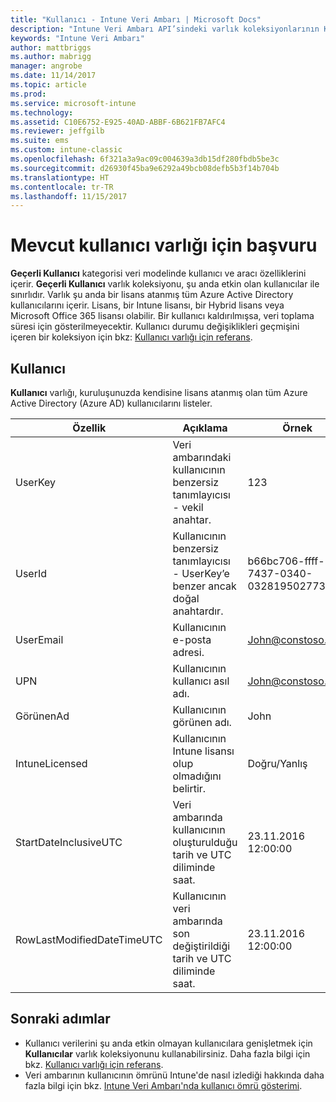 ```yaml
---
title: "Kullanıcı - Intune Veri Ambarı | Microsoft Docs"
description: "Intune Veri Ambarı API’sindeki varlık koleksiyonlarının Kullanıcı kategorisi için başvuru konusu."
keywords: "Intune Veri Ambarı"
author: mattbriggs
ms.author: mabrigg
manager: angrobe
ms.date: 11/14/2017
ms.topic: article
ms.prod: 
ms.service: microsoft-intune
ms.technology: 
ms.assetid: C10E6752-E925-40AD-ABBF-6B621FB7AFC4
ms.reviewer: jeffgilb
ms.suite: ems
ms.custom: intune-classic
ms.openlocfilehash: 6f321a3a9ac09c004639a3db15df280fbdb5be3c
ms.sourcegitcommit: d26930f45ba9e6292a49bcb08defb5b3f14b704b
ms.translationtype: HT
ms.contentlocale: tr-TR
ms.lasthandoff: 11/15/2017
---
```

# <a name="reference-for-current-user-entity"></a>Mevcut kullanıcı varlığı için başvuru

**Geçerli Kullanıcı** kategorisi veri modelinde kullanıcı ve aracı özelliklerini içerir. **Geçerli Kullanıcı** varlık koleksiyonu, şu anda etkin olan kullanıcılar ile sınırlıdır. Varlık şu anda bir lisans atanmış tüm Azure Active Directory kullanıcılarını içerir. Lisans, bir Intune lisansı, bir Hybrid lisans veya Microsoft Office 365 lisansı olabilir. Bir kullanıcı kaldırılmışsa, veri toplama süresi için gösterilmeyecektir. Kullanıcı durumu değişiklikleri geçmişini içeren bir koleksiyon için bkz: [Kullanıcı varlığı için referans](reports-ref-user.md).


## <a name="user"></a>Kullanıcı

**Kullanıcı** varlığı, kuruluşunuzda kendisine lisans atanmış olan tüm Azure Active Directory (Azure AD) kullanıcılarını listeler.

| Özellik  | Açıklama | Örnek |
|---------|------------|--------|
| UserKey |Veri ambarındaki kullanıcının benzersiz tanımlayıcısı - vekil anahtar. |123 |
| UserId |Kullanıcının benzersiz tanımlayıcısı - UserKey’e benzer ancak doğal anahtardır. |b66bc706-ffff-7437-0340-032819502773 |
| UserEmail |Kullanıcının e-posta adresi. |John@constoso.com |
| UPN | Kullanıcının kullanıcı asıl adı. | John@constoso.com |
| GörünenAd |Kullanıcının görünen adı. |John |
| IntuneLicensed |Kullanıcının Intune lisansı olup olmadığını belirtir. |Doğru/Yanlış |
| StartDateInclusiveUTC |Veri ambarında kullanıcının oluşturulduğu tarih ve UTC diliminde saat. |23.11.2016 12:00:00 |
| RowLastModifiedDateTimeUTC |Kullanıcının veri ambarında son değiştirildiği tarih ve UTC diliminde saat. |23.11.2016 12:00:00 |

## <a name="next-steps"></a>Sonraki adımlar
 - Kullanıcı verilerini şu anda etkin olmayan kullanıcılara genişletmek için **Kullanıcılar** varlık koleksiyonunu kullanabilirsiniz. Daha fazla bilgi için bkz. [Kullanıcı varlığı için referans](reports-ref-user.md). 
 - Veri ambarının kullanıcının ömrünü Intune'de nasıl izlediği hakkında daha fazla bilgi için bkz. [Intune Veri Ambarı'nda kullanıcı ömrü gösterimi](reports-ref-user-timeline.md).
